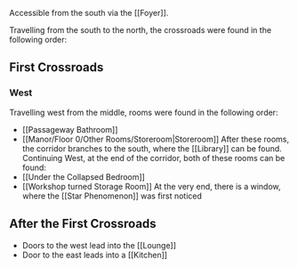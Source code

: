 Accessible from the south via the [[Foyer]].

Travelling from the south to the north, the crossroads were found in the following order:
## First Crossroads
### West
Travelling west from the middle, rooms were found in the following order:
- [[Passageway Bathroom]]
- [[Manor/Floor 0/Other Rooms/Storeroom|Storeroom]]
After these rooms, the corridor branches to the south, where the [[Library]] can be found.
Continuing West, at the end of the corridor, both of these rooms can be found:
- [[Under the Collapsed Bedroom]]
- [[Workshop turned Storage Room]]
At the very end, there is a window, where the [[Star Phenomenon]] was first noticed

## After the First Crossroads
- Doors to the west lead into the [[Lounge]]
- Door to the east leads into a [[Kitchen]]